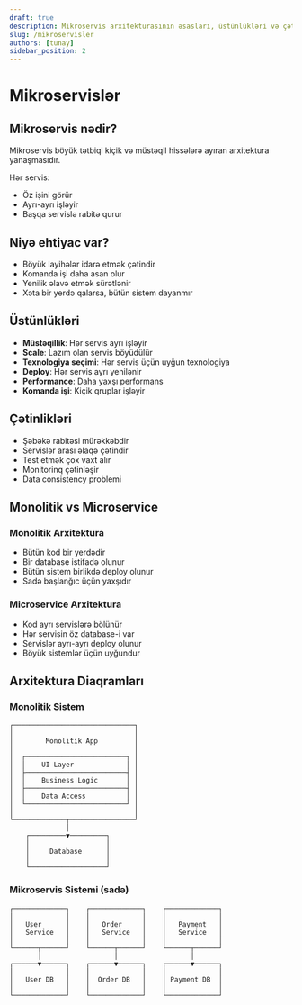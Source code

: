 ```yaml
---
draft: true
description: Mikroservis arxitekturasının əsasları, üstünlükləri və çətinlikləri
slug: /mikroservisler
authors: [tunay]
sidebar_position: 2
---
```

# Mikroservislər

## Mikroservis nədir?

Mikroservis böyük tətbiqi kiçik və müstəqil hissələrə ayıran arxitektura yanaşmasıdır.

Hər servis:
- Öz işini görür
- Ayrı-ayrı işləyir
- Başqa servislə rabitə qurur

## Niyə ehtiyac var?

- Böyük layihələr idarə etmək çətindir
- Komanda işi daha asan olur
- Yenilik əlavə etmək sürətlənir
- Xəta bir yerdə qalarsa, bütün sistem dayanmır

## Üstünlükləri

- **Müstəqillik**: Hər servis ayrı işləyir
- **Scale**: Lazım olan servis böyüdülür
- **Texnologiya seçimi**: Hər servis üçün uyğun texnologiya
- **Deploy**: Hər servis ayrı yenilənir
- **Performance**: Daha yaxşı performans
- **Komanda işi**: Kiçik qruplar işləyir

## Çətinlikləri

- Şəbəkə rabitəsi mürəkkəbdir
- Servislər arası əlaqə çətindir
- Test etmək çox vaxt alır
- Monitorinq çətinləşir
- Data consistency problemi

## Monolitik vs Microservice

### Monolitik Arxitektura
- Bütün kod bir yerdədir
- Bir database istifadə olunur
- Bütün sistem birlikdə deploy olunur
- Sadə başlanğıc üçün yaxşıdır

### Microservice Arxitektura
- Kod ayrı servislərə bölünür
- Hər servisin öz database-i var
- Servislər ayrı-ayrı deploy olunur
- Böyük sistemlər üçün uyğundur

## Arxitektura Diaqramları

### Monolitik Sistem
```
┌──────────────────────────────┐
│                              │
│        Monolitik App         │
│                              │
│  ┌─────────────────────────┐ │
│  │    UI Layer             │ │
│  ├─────────────────────────┤ │
│  │    Business Logic       │ │
│  ├─────────────────────────┤ │
│  │    Data Access          │ │
│  └─────────────────────────┘ │
│                              │
└─────────────┬────────────────┘
              │
    ┌─────────▼─────────┐
    │                   │
    │     Database      │
    │                   │
    └───────────────────┘
```

### Mikroservis Sistemi (sadə)
```
┌─────────────┐    ┌─────────────┐    ┌─────────────┐
│             │    │             │    │             │
│   User      │    │   Order     │    │   Payment   │
│   Service   │    │   Service   │    │   Service   │
│             │    │             │    │             │
└──────┬──────┘    └──────┬──────┘    └──────┬──────┘
       │                  │                  │
┌──────▼──────┐    ┌──────▼──────┐    ┌──────▼──────┐
│             │    │             │    │             │
│   User DB   │    │  Order DB   │    │ Payment DB  │
│             │    │             │    │             │
└─────────────┘    └─────────────┘    └─────────────┘
```

